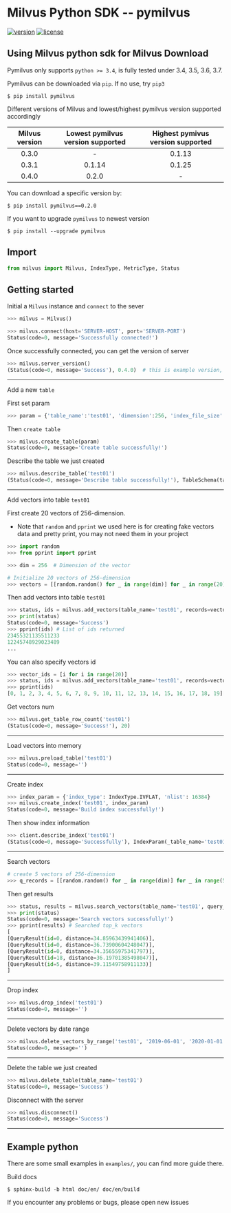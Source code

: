 
# Milvus Python SDK -- pymilvus

[![version](https://img.shields.io/pypi/v/pymilvus.svg?color=blue)](https://pypi.org/project/pymilvus/)
[![license](https://img.shields.io/hexpm/l/plug.svg?color=green)](https://github.com/milvus-io/pymilvus/blob/master/LICENSE)

Using Milvus python sdk for Milvus
Download
---
Pymilvus only supports `python >= 3.4`, is fully tested under 3.4, 3.5, 3.6, 3.7.


Pymilvus can be downloaded via `pip`. If no use, try `pip3`
```$
$ pip install pymilvus
```
Different versions of Milvus and lowest/highest pymilvus version supported accordingly

|Milvus version| Lowest pymilvus version supported|Highest pymivus version supported|
|:---:|:---:|:---:|
|0.3.0|-|0.1.13|
|0.3.1|0.1.14|0.1.25|
|0.4.0|0.2.0|-|

You can download a specific version by:
```$
$ pip install pymilvus==0.2.0
```

If you want to upgrade `pymilvus` to newest version
```$
$ pip install --upgrade pymilvus
```
## Import

```python
from milvus import Milvus, IndexType, MetricType, Status
```

## Getting started

Initial a `Milvus` instance and  `connect` to the sever

```python
>>> milvus = Milvus()

>>> milvus.connect(host='SERVER-HOST', port='SERVER-PORT')
Status(code=0, message='Successfully connected!')
```
Once successfully connected, you can get the version of server

```python
>>> milvus.server_version()
(Status(code=0, message='Success'), 0.4.0)  # this is example version, the real version may vary
```
---

Add a new `table`


First set param
```python
>>> param = {'table_name':'test01', 'dimension':256, 'index_file_size':1024, 'metric_type':MetricType.L2}
```
Then `create table`
```python
>>> milvus.create_table(param)
Status(code=0, message='Create table successfully!')
```

Describe the table we just created
```python
>>> milvus.describe_table('test01')
(Status(code=0, message='Describe table successfully!'), TableSchema(table_name='test01', dimension=256, index_file_size=1024, metric_type=<MetricType: L2>))
```

---

Add vectors into table `test01`

First create 20 vectors of 256-dimension.

- Note that `random` and `pprint` we used here is for creating fake vectors data and pretty print, you may not need them in your project

```python
>>> import random
>>> from pprint import pprint

>>> dim = 256  # Dimension of the vector

# Initialize 20 vectors of 256-dimension
>>> vectors = [[random.random() for _ in range(dim)] for _ in range(20)]
```

Then add vectors into table `test01`
```python
>>> status, ids = milvus.add_vectors(table_name='test01', records=vectors)
>>> print(status)
Status(code=0, message='Success')
>>> pprint(ids) # List of ids returned
23455321135511233
12245748929023489
...
```
You can also specify vectors id
```python
>>> vector_ids = [i for i in range(20)]
>>> status, ids = milvus.add_vectors(table_name='test01', records=vectors, ids=vector_ids)
>>> pprint(ids)
[0, 1, 2, 3, 4, 5, 6, 7, 8, 9, 10, 11, 12, 13, 14, 15, 16, 17, 18, 19]
```
Get vectors num
```python
>>> milvus.get_table_row_count('test01')
(Status(code=0, message='Success!'), 20)
```
---
Load vectors into memory
```python
>>> milvus.preload_table('test01')
Status(code=0, message='')
```
---
Create index
```python
>>> index_param = {'index_type': IndexType.IVFLAT, 'nlist': 16384}
>>> milvus.create_index('test01', index_param)
Status(code=0, message='Build index successfully!')
```
Then show index information
```python
>>> client.describe_index('test01')
(Status(code=0, message='Successfully'), IndexParam(_table_name='test01', _index_type=<IndexType: IVFLAT>, _nlist=16384))
```
---
Search vectors

```python
# create 5 vectors of 256-dimension
>>> q_records = [[random.random() for _ in range(dim)] for _ in range(5)]
```

Then get results
```python
>>> status, results = milvus.search_vectors(table_name='test01', query_records=q_records, top_k=1, nprobe=16)
>>> print(status)
Status(code=0, message='Search vectors successfully!')
>>> pprint(results) # Searched top_k vectors
[
[QueryResult(id=0, distance=34.85963439941406)],
[QueryResult(id=0, distance=36.73900604248047)],
[QueryResult(id=0, distance=34.35655975341797)],
[QueryResult(id=18, distance=36.19701385498047)],
[QueryResult(id=5, distance=39.11549758911133)]
]
```
---
Drop index
```python
>>> milvus.drop_index('test01')
Status(code=0, message='')
```
---
Delete vectors by date range
>>> 
```python
>>> milvus.delete_vectors_by_range('test01', '2019-06-01', '2020-01-01')
Status(code=0, message='')
```
---
Delete the table we just created

```python
>>> milvus.delete_table(table_name='test01')
Status(code=0, message='Success')
```
Disconnect with the server
```python
>>> milvus.disconnect()
Status(code=0, message='Success')
```

---

## Example python
There are some small examples in `examples/`, you can find more guide there.

Build docs
```$
$ sphinx-build -b html doc/en/ doc/en/build
```


If you encounter any problems or bugs, please open new issues
